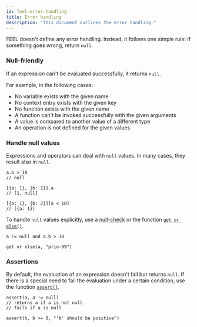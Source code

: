 ```yaml
---
id: feel-error-handling
title: Error handling
description: "This document outlines the error handling."
---
```


FEEL doesn't define any error handling. Instead, it follows one simple rule: if something
goes wrong, return `null`.

### Null-friendly

If an expression can't be evaluated successfully, it returns `null`.

For example, in the following cases:

- No variable exists with the given name
- No context entry exists with the given key
- No function exists with the given name
- A function can't be invoked successfully with the given arguments
- A value is compared to another value of a different type
- An operation is not defined for the given values

### Handle null values

Expressions and operators can deal with `null` values. In many cases, they result also in `null`.

```feel
a.b > 10
// null

[{a: 1}, {b: 2}].a
// [1, null]

[{a: 1}, {b: 2}][a < 10]
// [{a: 1}]
```

To handle `null` values explicitly, use
a [null-check](/docs/components/modeler/feel/language-guide/feel-boolean-expressions.md#null-check) or the
function [`get or else()`](/docs/components/modeler/feel/builtin-functions/feel-built-in-functions-boolean.md#get-or-elsevalue-default).

```feel
a != null and a.b > 10

get or else(a, "prio-99")
```

### Assertions

By default, the evaluation of an expression doesn't fail but returns `null`. If there is a special need to fail the
evaluation under a certain condition, use the
function [`assert()`](/docs/components/modeler/feel/builtin-functions/feel-built-in-functions-boolean.md#assertvalue-condition).

```feel
assert(a, a != null)
// returns a if a is not null
// fails if a is null

assert(b, b >= 0, "'b' should be positive")
```
